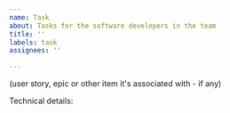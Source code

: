 ```yaml
---
name: Task
about: Tasks for the software developers in the team
title: ''
labels: task
assignees: ''

---
```


(user story, epic or other item it's associated with - if any)

Technical details:
